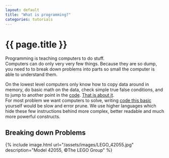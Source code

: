 ```yaml
---
layout: default
title: "What is programming?"
categories: tutorials
---
```


# {{ page.title }}
Programming is teaching computers to do stuff.  
Computers can do only very very few things. Because they are so dump, you need to to break down problems into parts so small the computer is able to understand them.

On the lowest level computers only know how to copy data around in memory, do basic math on the data, check simple true false conditions, and to jump to another point in the [code](https://en.wikipedia.org/wiki/Machine_code). [That is about it](https://en.wikipedia.org/wiki/Central_processing_unit#Operation).  
For most problem we want computers to solve, writing [code this basic](https://en.wikipedia.org/wiki/Assembly_language) yourself would be slow and error prune. We use higher languages which hide these few instructions behind more complex, better readable and much more powerful constructs.

## Breaking down Problems
{% include image.html url="/assets/images/LEGO_42055.jpg" description="Model 42055, ©The LEGO Group" %}